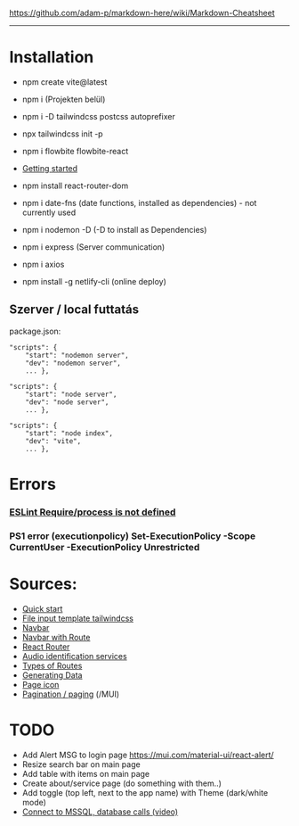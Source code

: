 https://github.com/adam-p/markdown-here/wiki/Markdown-Cheatsheet
___
# Installation
- npm create vite@latest
- npm i (Projekten belül)

- npm i -D tailwindcss postcss autoprefixer
- npx tailwindcss init -p

- npm i flowbite flowbite-react
- [Getting started](https://flowbite.com/docs/getting-started/react/)

- npm install react-router-dom
- npm i date-fns  (date functions, installed as dependencies) - not currently used
- npm i nodemon -D (-D to install as Dependencies)
- npm i express (Server communication)
- npm i axios
- npm install -g netlify-cli (online deploy)

## Szerver / local futtatás
package.json:
```
"scripts": {
    "start": "nodemon server",
    "dev": "nodemon server",
    ... },
```
```
"scripts": {
    "start": "node server",
    "dev": "node server",
    ... },
```
```
"scripts": {
    "start": "node index",
    "dev": "vite",
    ... },
```

# Errors

### [ESLint Require/process is not defined](https://stackoverflow.com/questions/50894000/eslint-process-is-not-defined)
### PS1 error (executionpolicy) Set-ExecutionPolicy -Scope CurrentUser -ExecutionPolicy Unrestricted

# Sources:
- [Quick start](https://react.dev/learn)
- [File input template tailwindcss](https://flowbite.com/docs/forms/file-input/)
- [Navbar](https://flowbite.com/docs/components/navbar/)
- [Navbar with Route](https://github.com/CodeCompleteYT/react-navbar)
- [React Router](https://www.w3schools.com/react/react_router.asp)
- [Audio identification services](https://acoustid.biz/)
- [Types of Routes](https://www.geeksforgeeks.org/reactjs-types-of-routers/)
- [Generating Data](https://www.mockaroo.com/)
- [Page icon](https://www.flaticon.com/free-icon/music_2402461?term=music&related_id=2402461)
- [Pagination / paging](https://www.geeksforgeeks.org/react-mui-pagination-api/) (/MUI)

# TODO
- Add Alert MSG to login page https://mui.com/material-ui/react-alert/
- Resize search bar on main page
- Add table with items on main page
- Create about/service page (do something with them..)
- Add toggle (top left, next to the app name) with Theme (dark/white mode)
- [Connect to MSSQL, database calls (video)](https://www.youtube.com/watch?v=Uh2JCSUjA_E&t=4s)
